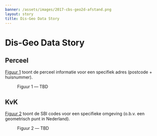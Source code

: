 ```yaml
---
banner: /assets/images/2017-cbs-geo2d-afstand.png
layout: story
title: Dis-Geo Data Story
---
```


# Dis-Geo Data Story

## Perceel

[Figuur 1](#1) toont de perceel informatie voor een specifiek adres
(postcode + huisnummer).

<figure>
  <query data-config-ref="https://data.labs.kadaster.nl/disgeo/-/queries/perceel-selectie">
  </query>
  <figcaption>
    Figuur 1 ― TBD
  </figcaption>
</figure>

## KvK

[Figuur 2](#2) toont de SBI codes voor een specifieke omgeving
(o.b.v. een geometrisch punt in Nederland).

<figure>
  <query data-config-ref="https://data.labs.kadaster.nl/kvk/-/queries/sbi-codes-opzoeken">
  </query>
  <figcaption>
    Figuur 2 ― TBD
  </figcaption>
</figure>
